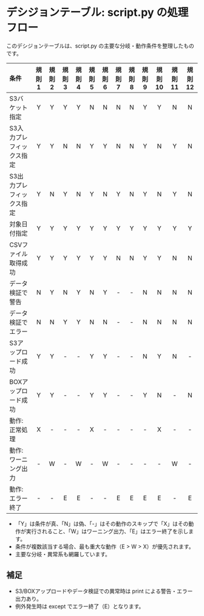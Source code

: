 # デシジョンテーブル: script.py の処理フロー

このデシジョンテーブルは、script.py の主要な分岐・動作条件を整理したものです。

| 条件 | 規則1 | 規則2 | 規則3 | 規則4 | 規則5 | 規則6 | 規則7 | 規則8 | 規則9 | 規則10 | 規則11 | 規則12 |
|:--------------------------|:------:|:------:|:------:|:------:|:------:|:------:|:------:|:------:|:------:|:------:|:------:|:------:|
| S3バケット指定 | Y | Y | Y | Y | N | N | N | N | Y | Y | N | N |
| S3入力プレフィックス指定 | Y | Y | N | N | Y | Y | N | N | Y | N | Y | N |
| S3出力プレフィックス指定 | Y | N | Y | N | Y | N | Y | N | Y | N | Y | N |
| 対象日付指定 | Y | Y | Y | Y | Y | Y | Y | Y | Y | Y | Y | Y |
| CSVファイル取得成功 | Y | Y | Y | Y | Y | Y | N | N | Y | Y | N | N |
| データ検証で警告 | N | Y | N | Y | N | Y | - | - | N | N | N | N |
| データ検証でエラー | N | N | Y | Y | N | N | - | - | N | N | N | N |
| S3アップロード成功 | Y | Y | - | - | Y | Y | - | - | N | Y | N | - |
| BOXアップロード成功 | Y | Y | - | - | Y | Y | - | - | Y | N | - | N |
| 動作: 正常処理 | X | - | - | - | X | - | - | - | - | X | - | - |
| 動作: ワーニング出力 | - | W | - | W | - | W | - | - | - | - | W | - |
| 動作: エラー終了 | - | - | E | E | - | - | E | E | E | E | - | E |

- 「Y」は条件が真、「N」は偽、「-」はその動作のスキップで「X」はその動作が実行されること、「W」はワーニング出力、「E」はエラー終了を示します。
- 条件が複数該当する場合、最も重大な動作（E > W > X）が優先されます。
- 主要な分岐・異常系も網羅しています。

## 補足
- S3/BOXアップロードやデータ検証での異常時は print による警告・エラー出力あり。
- 例外発生時は except でエラー終了（E）となります。
